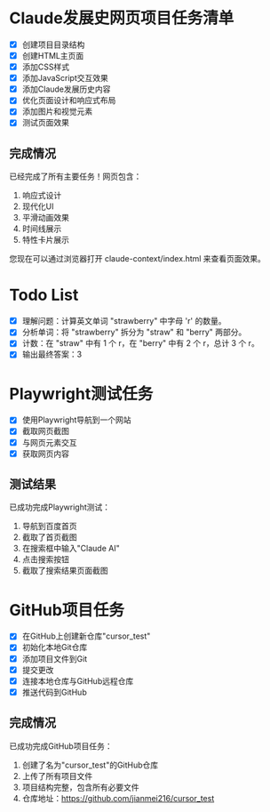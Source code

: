 # Claude发展史网页项目任务清单

- [x] 创建项目目录结构
- [x] 创建HTML主页面
- [x] 添加CSS样式
- [x] 添加JavaScript交互效果
- [x] 添加Claude发展历史内容
- [x] 优化页面设计和响应式布局
- [x] 添加图片和视觉元素
- [x] 测试页面效果

## 完成情况
已经完成了所有主要任务！网页包含：
1. 响应式设计
2. 现代化UI
3. 平滑动画效果
4. 时间线展示
5. 特性卡片展示

您现在可以通过浏览器打开 claude-context/index.html 来查看页面效果。

# Todo List

- [x] 理解问题：计算英文单词 "strawberry" 中字母 'r' 的数量。
- [x] 分析单词：将 "strawberry" 拆分为 "straw" 和 "berry" 两部分。
- [x] 计数：在 "straw" 中有 1 个 r，在 "berry" 中有 2 个 r，总计 3 个 r。
- [x] 输出最终答案：3 

# Playwright测试任务

- [x] 使用Playwright导航到一个网站
- [x] 截取网页截图
- [x] 与网页元素交互
- [x] 获取网页内容

## 测试结果
已成功完成Playwright测试：
1. 导航到百度首页
2. 截取了首页截图
3. 在搜索框中输入"Claude AI"
4. 点击搜索按钮
5. 截取了搜索结果页面截图 

# GitHub项目任务

- [x] 在GitHub上创建新仓库"cursor_test"
- [x] 初始化本地Git仓库
- [x] 添加项目文件到Git
- [x] 提交更改
- [x] 连接本地仓库与GitHub远程仓库
- [x] 推送代码到GitHub

## 完成情况
已成功完成GitHub项目任务：
1. 创建了名为"cursor_test"的GitHub仓库
2. 上传了所有项目文件
3. 项目结构完整，包含所有必要文件
4. 仓库地址：https://github.com/jianmei216/cursor_test